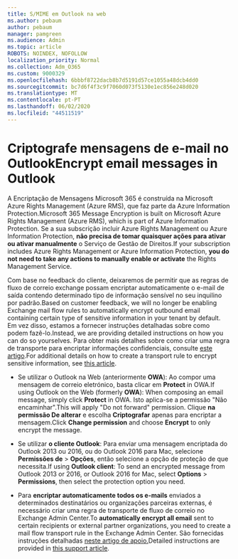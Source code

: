 ```yaml
---
title: S/MIME em Outlook na web
ms.author: pebaum
author: pebaum
manager: pamgreen
ms.audience: Admin
ms.topic: article
ROBOTS: NOINDEX, NOFOLLOW
localization_priority: Normal
ms.collection: Adm_O365
ms.custom: 9000329
ms.openlocfilehash: 6bbbf8722dacb8b7d5191d57ce1055a48dcb4dd0
ms.sourcegitcommit: bc7d6f4f3c9f7060d073f5130e1ec856e248d020
ms.translationtype: MT
ms.contentlocale: pt-PT
ms.lasthandoff: 06/02/2020
ms.locfileid: "44511519"
---
```

# <a name="encrypt-email-messages-in-outlook"></a><span data-ttu-id="ad4ad-102">Criptografe mensagens de e-mail no Outlook</span><span class="sxs-lookup"><span data-stu-id="ad4ad-102">Encrypt email messages in Outlook</span></span>

<span data-ttu-id="ad4ad-103">A Encriptação de Mensagens Microsoft 365 é construída na Microsoft Azure Rights Management (Azure RMS), que faz parte da Azure Information Protection.</span><span class="sxs-lookup"><span data-stu-id="ad4ad-103">Microsoft 365 Message Encryption is built on Microsoft Azure Rights Management (Azure RMS), which is part of Azure Information Protection.</span></span> <span data-ttu-id="ad4ad-104">Se a sua subscrição incluir Azure Rights Management ou Azure Information Protection, **não precisa de tomar quaisquer ações para ativar ou ativar manualmente** o Serviço de Gestão de Direitos.</span><span class="sxs-lookup"><span data-stu-id="ad4ad-104">If your subscription includes Azure Rights Management or Azure Information Protection, **you do not need to take any actions to manually enable or activate** the Rights Management Service.</span></span>

<span data-ttu-id="ad4ad-105">Com base no feedback do cliente, deixaremos de permitir que as regras de fluxo de correio exchange possam encriptar automaticamente o e-mail de saída contendo determinado tipo de informação sensível no seu inquilino por padrão.</span><span class="sxs-lookup"><span data-stu-id="ad4ad-105">Based on customer feedback, we will no longer be enabling Exchange mail flow rules to automatically encrypt outbound email containing certain type of sensitive information in your tenant by default.</span></span> <span data-ttu-id="ad4ad-106">Em vez disso, estamos a fornecer instruções detalhadas sobre como podem fazê-lo.</span><span class="sxs-lookup"><span data-stu-id="ad4ad-106">Instead, we are providing detailed instructions on how you can do so yourselves.</span></span> <span data-ttu-id="ad4ad-107">Para obter mais detalhes sobre como criar uma regra de transporte para encriptar informações confidenciais, consulte [este artigo](https://aka.ms/OmeEtr).</span><span class="sxs-lookup"><span data-stu-id="ad4ad-107">For additional details on how to create a transport rule to encrypt sensitive information, see [this article](https://aka.ms/OmeEtr).</span></span>

- <span data-ttu-id="ad4ad-108">Se utilizar o Outlook na Web (anteriormente **OWA**): Ao compor uma mensagem de correio eletrónico, basta clicar em **Protect** in OWA.</span><span class="sxs-lookup"><span data-stu-id="ad4ad-108">If using Outlook on the Web (formerly **OWA**): When composing an email message, simply click **Protect** in OWA.</span></span> <span data-ttu-id="ad4ad-109">Isto aplica-se a permissão "Não encaminhar".</span><span class="sxs-lookup"><span data-stu-id="ad4ad-109">This will apply "Do not forward" permission.</span></span> <span data-ttu-id="ad4ad-110">Clique **na permissão De alterar** e escolha **Criptografar** apenas para encriptar a mensagem.</span><span class="sxs-lookup"><span data-stu-id="ad4ad-110">Click **Change permission** and choose **Encrypt** to only encrypt the message.</span></span>

- <span data-ttu-id="ad4ad-111">Se utilizar **o cliente Outlook**: Para enviar uma mensagem encriptada do Outlook 2013 ou 2016, ou do Outlook 2016 para Mac, selecione **Permissões de**  >  **Opções**, então selecione a opção de proteção de que necessita.</span><span class="sxs-lookup"><span data-stu-id="ad4ad-111">If using **Outlook client**: To send an encrypted message from Outlook 2013 or 2016, or Outlook 2016 for Mac, select **Options** > **Permissions**, then select the protection option you need.</span></span>

- <span data-ttu-id="ad4ad-112">Para **encriptar automaticamente todos os e-mails** enviados a determinados destinatários ou organizações parceiras externas, é necessário criar uma regra de transporte de fluxo de correio no Exchange Admin Center.</span><span class="sxs-lookup"><span data-stu-id="ad4ad-112">To **automatically encrypt all email** sent to certain recipients or external partner organizations, you need to create a mail flow transport rule in the Exchange Admin Center.</span></span> <span data-ttu-id="ad4ad-113">São fornecidas instruções detalhadas [neste artigo de apoio.](https://docs.microsoft.com/microsoft-365/compliance/define-mail-flow-rules-to-encrypt-email#create-mail-flow-rules-to-encrypt-email-messages-with-the-new-ome-capabilities)</span><span class="sxs-lookup"><span data-stu-id="ad4ad-113">Detailed instructions are provided in [this support article](https://docs.microsoft.com/microsoft-365/compliance/define-mail-flow-rules-to-encrypt-email#create-mail-flow-rules-to-encrypt-email-messages-with-the-new-ome-capabilities).</span></span>

